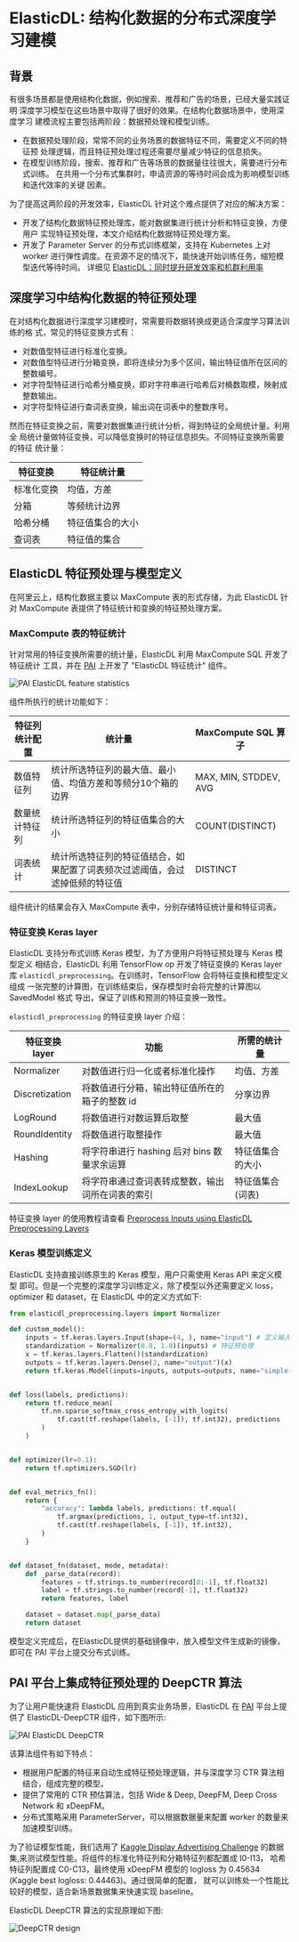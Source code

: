 # ElasticDL: 结构化数据的分布式深度学习建模

## 背景

有很多场景都是使用结构化数据，例如搜索、推荐和广告的场景，已经大量实践证明
深度学习模型在这些场景中取得了很好的效果。在结构化数据场景中，使用深度学习
建模流程主要包括两阶段：数据预处理和模型训练。

- 在数据预处理阶段，常常不同的业务场景的数据特征不同，需要定义不同的特征预
处理逻辑，而且特征预处理过程还需要尽量减少特征的信息损失。
- 在模型训练阶段，搜索、推荐和广告等场景的数据量往往很大，需要进行分布式训练。
在共用一个分布式集群时，申请资源的等待时间会成为影响模型训练和迭代效率的关键
因素。

为了提高这两阶段的开发效率，ElasticDL 针对这个难点提供了对应的解决方案：

- 开发了结构化数据特征预处理库，能对数据集进行统计分析和特征变换，方便用户
实现特征预处理，本文介绍结构化数据特征预处理方案。
- 开发了 Parameter Server 的分布式训练框架，支持在 Kubernetes 上对 worker
进行弹性调度。在资源不足的情况下，能快速开始训练任务，缩短模型迭代等待时间。
详细见 [ElasticDL：同时提升研发效率和机群利用率](./elasticdl-antfin-introduction.md)

## 深度学习中结构化数据的特征预处理

在对结构化数据进行深度学习建模时，常需要将数据转换成更适合深度学习算法训练的格
式，常见的特征变换方式有：

- 对数值型特征进行标准化变换。
- 对数值型特征进行分箱变换，即将连续分为多个区间，输出特征值所在区间的整数编号。
- 对字符型特征进行哈希分桶变换，即对字符串进行哈希后对桶数取模，映射成整数输出。
- 对字符型特征进行查词表变换，输出词在词表中的整数序号。

然而在特征变换之前，需要对数据集进行统计分析，得到特征的全局统计量。利用全
局统计量做特征变换，可以降低变换时的特征信息损失。不同特征变换所需要的特征
统计量：

| 特征变换 | 特征统计量 |
|--------| --------- |
| 标准化变换 | 均值，方差|
| 分箱 | 等频统计边界 |
| 哈希分桶 | 特征值集合的大小 |
| 查词表 | 特征值的集合 |

## ElasticDL 特征预处理与模型定义

在阿里云上，结构化数据主要以 MaxCompute 表的形式存储，为此 ElasticDL 针对
MaxCompute 表提供了特征统计和变换的特征预处理方案。

### MaxCompute 表的特征统计

针对常用的特征变换所需要的统计量，ElasticDL 利用 MaxCompute SQL 开发了特征统计
工具，并在 [PAI](https://pai.alipay.com) 上开发了 "ElasticDL 特征统计" 组件。

![PAI ElasticDL feature statistics](../images/pai_gui/pai_feature_stats.jpg)

组件所执行的统计功能如下：

| 特征列统计配置 |  统计量 | MaxCompute SQL 算子 |
| ---------- | ------ | ----- |
| 数值特征列 |  统计所选特征列的最大值、最小值、均值方差和等频分10个箱的边界 | MAX, MIN, STDDEV, AVG|
| 数量统计特征列 | 统计所选特征列的特征值集合的大小 | COUNT(DISTINCT) |
| 词表统计 | 统计所选特征列的特征值结合，如果配置了词表频次过滤阈值，会过滤掉低频的特征值 | DISTINCT |

组件统计的结果会存入 MaxCompute 表中，分别存储特征统计量和特征词表。

### 特征变换 Keras layer

ElasticDL 支持分布式训练 Keras 模型，为了方便用户将特征预处理与 Keras 模型定义
相结合，ElasticDL 利用 TensorFlow op 开发了特征变换的 Keras layer 库
`elasticdl_preprocessing`。在训练时，TensorFlow 会将特征变换和模型定义组成
一张完整的计算图，在训练结束后，保存模型时会将完整的计算图以 SavedModel 格式
导出，保证了训练和预测的特征变换一致性。

`elasticdl_preprocessing` 的特征变换 layer 介绍：

| 特征变换 layer | 功能 |  所需的统计量 |
| --- | --- | --- |
| Normalizer | 对数值进行归一化或者标准化操作 | 均值、方差|
| Discretization | 将数值进行分箱，输出特征值所在的箱子的整数 id | 分享边界|
| LogRound | 将数值进行对数运算后取整 | 最大值 |
| RoundIdentity | 将数值进行取整操作 | 最大值 |
| Hashing | 将字符串进行 hashing 后对 bins 数量求余运算 | 特征值集合的大小|
| IndexLookup | 将字符串通过查词表转成整数，输出词所在词表的索引 | 特征值集合(词表) |

特征变换 layer 的使用教程请查看
[Preprocess Inputs using ElasticDL Preprocessing Layers](https://github.com/sql-machine-learning/elasticdl/blob/develop/docs/tutorials/preprocessing_tutorial.md)

### Keras 模型训练定义

ElasticDL 支持直接训练原生的 Keras 模型，用户只需使用 Keras API 来定义模型
即可。但是一个完整的深度学习训练定义，除了模型以外还需要定义 loss，optimizer
和 dataset，在 ElasticDL 中的定义方式如下:

```python
from elasticdl_preprocessing.layers import Normalizer

def custom_model():
    inputs = tf.keras.layers.Input(shape=(4, ), name="input") # 定义输入
    standardization = Normalizer(0.0, 1.0)(inputs) # 特征预处理
    x = tf.keras.layers.Flatten()(standardization)
    outputs = tf.keras.layers.Dense(3, name="output")(x)
    return tf.keras.Model(inputs=inputs, outputs=outputs, name="simple-model")


def loss(labels, predictions):
    return tf.reduce_mean(
        tf.nn.sparse_softmax_cross_entropy_with_logits(
            tf.cast(tf.reshape(labels, [-1]), tf.int32), predictions
        )
    )


def optimizer(lr=0.1):
    return tf.optimizers.SGD(lr)


def eval_metrics_fn():
    return {
        "accuracy": lambda labels, predictions: tf.equal(
            tf.argmax(predictions, 1, output_type=tf.int32),
            tf.cast(tf.reshape(labels, [-1]), tf.int32),
        )
    }


def dataset_fn(dataset, mode, metadata):
    def _parse_data(record):
        features = tf.strings.to_number(record[0:-1], tf.float32)
        label = tf.strings.to_number(record[-1], tf.float32)
        return features, label

    dataset = dataset.map(_parse_data)
    return dataset
```

模型定义完成后，在ElasticDL提供的基础镜像中，放入模型文件生成新的镜像，即可在 PAI 平台上提交分布式训练。

## PAI 平台上集成特征预处理的 DeepCTR 算法

为了让用户能快速将 ElasticDL 应用到真实业务场景，ElasticDL 在 [PAI](https://pai.alipay.com)
平台上提供了 ElasticDL-DeepCTR 组件，如下图所示:

![PAI ElasticDL DeepCTR](../images/pai_gui/pai_elasticdl_deepctr.jpg)

该算法组件有如下特点：

- 根据用户配置的特征来自动生成特征预处理逻辑，并与深度学习 CTR 算法相结合，组成完整的模型。
- 提供了常用的 CTR 预估算法，包括 Wide & Deep, DeepFM, Deep Cross Network 和 xDeepFM。
- 分布式策略采用 ParameterServer，可以根据数据量来配置 worker 的数量来加速模型训练。

为了验证模型性能，我们选用了 [Kaggle Display Advertising Challenge](https://www.kaggle.com/c/criteo-display-ad-challenge)
的数据集,来测试模型性能。将组件的标准化特征列和分箱特征列都配置成 I0-I13，
哈希特征列配置成 C0-C13，最终使用 xDeepFM 模型的 logloss 为
0.45634 (Kaggle best logloss: 0.44463)。通过很简单的配置，
就可以训练处一个性能比较好的模型，适合新场景数据集来快速实现 baseline。

ElasticDL DeepCTR 算法的实现原理如下图:

![DeepCTR design](../images/pai_gui/pai_deepctr_preprocessing.jpg)
